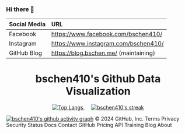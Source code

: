 ### Hi there 👋

<!--
### Hei! I also like to play guitar🎸. Music🎵 sets me free! HAHA
-->

| Social Media | URL                                      |
|:------------ |:---------------------------------------- |
| Facebook     | https://www.facebook.com/bschen410/ |
| Instagram    | https://www.instagram.com/bschen410/       |
| GitHub Blog  | https://blog.bschen.me/   (maintaining)     |

<h1 align="center">bschen410's Github Data Visualization</h1>
<p align="center">
  <a href="https://github.com/DenverCoder1/github-readme-streak-stats">
    <img title="Top Langs" src="https://github-readme-stats.vercel.app/api/top-langs/?username=bschen410&hide=html,css,javascript&langs_count=8&theme=react"/>
  </a>
  </a>&emsp;</a>
  <a href="https://github.com/DenverCoder1/github-readme-streak-stats">
    <img title="🔥 Get streak stats for your profile at git.io/streak-stats" alt="bschen410's streak" src="https://github-readme-streak-stats.herokuapp.com/?user=bschen410&theme=black-ice&hide_border=true&stroke=0000&background=060A0CD0"/>
</p>

<!-- ![snake gif](https://github.com/bschen410/bschen410/blob/output/github-contribution-grid-snake.svg#gh-dark-mode-only) -->
[![bschen410's github activity graph](https://github-readme-activity-graph.vercel.app/graph?username=bschen410&theme=react-dark)](https://github.com/ashutosh00710/github-readme-activity-graph)
© 2024 GitHub, Inc.
Terms
Privacy
Security
Status
Docs
Contact GitHub
Pricing
API
Training
Blog
About

<!--
**bschen410/bschen410** is a ✨ _special_ ✨ repository because its `README.md` (this file) appears on your GitHub profile.

Here are some ideas to get you started:

- 🔭 I’m currently working on ...
- 🌱 I’m currently learning ...
- 👯 I’m looking to collaborate on ...
- 🤔 I’m looking for help with ...
- 💬 Ask me about ...
- 📫 How to reach me: ...
- 😄 Pronouns: ...
- ⚡ Fun fact: ...
-->
